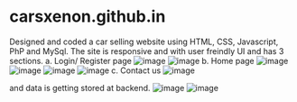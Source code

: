 # carsxenon.github.in
Designed and coded a car selling website using HTML, CSS, Javascript, PhP and MySql.
The site is responsive and with user freindly UI and has 3 sections. 
a. Login/ Register page
![image](https://user-images.githubusercontent.com/117870758/200965584-e034165f-7c98-46b5-b62e-7f67cab38647.png)
![image](https://user-images.githubusercontent.com/117870758/200965882-22650973-54c0-4ae8-a56c-0cf7c461e33d.png)
b. Home page
![image](https://user-images.githubusercontent.com/117870758/200965972-5bd550d9-19bc-4b5c-84ba-807366252000.png)
![image](https://user-images.githubusercontent.com/117870758/200966021-3238db84-7ed4-4450-943a-c86c1c52a6dc.png)
![image](https://user-images.githubusercontent.com/117870758/200966063-1e7eeffe-0720-4538-b955-da20f19c10a4.png)
![image](https://user-images.githubusercontent.com/117870758/200967351-1c511abb-c3b1-49ac-9bf1-86de1c5a23ab.png)
c. Contact us
![image](https://user-images.githubusercontent.com/117870758/200966175-aaa0ec62-5e2e-4b5f-8547-6f9fa13316ea.png)

and data is getting stored at backend.
![image](https://user-images.githubusercontent.com/117870758/200967061-da00d631-b8a9-4917-842c-9d0475f9c3a7.png)
![image](https://user-images.githubusercontent.com/117870758/200967077-ae4848ba-5763-4333-85f2-b1845305afc1.png)
